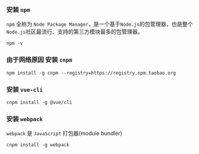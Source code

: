 ### 安装 `npm`

`npm` 全称为 `Node Package Manager`，是一个基于`Node.js`的包管理器，也是整个`Node.js`社区最流行、支持的第三方模块最多的包管理器。

```
npm -v
```

### 由于网络原因 安装 `cnpm`

```
npm install -g cnpm --registry=https://registry.npm.taobao.org
```

### 安装 `vue-cli`

```
cnpm install -g @vue/cli
```

### 安装 `webpack`

`webpack` 是 `JavaScript` 打包器(module bundler)

```
cnpm install -g webpack
```

